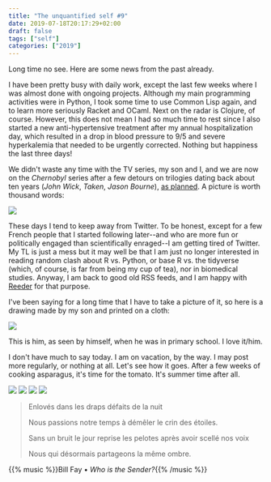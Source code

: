 ```yaml
---
title: "The unquantified self #9"
date: 2019-07-18T20:17:29+02:00
draft: false
tags: ["self"]
categories: ["2019"]
---
```


Long time no see. Here are some news from the past already.

<!--more-->

I have been pretty busy with daily work, except the last few weeks where I was almost done with ongoing projects. Although my main programming activities were in Python, I took some time to use Common Lisp again, and to learn more seriously Racket and OCaml. Next on the radar is Clojure, of course. However, this does not mean I had so much time to rest since I also started a new anti-hypertensive treatment after my annual hospitalization day, which resulted in a drop in blood pressure to 9/5 and severe hyperkalemia that needed to be urgently corrected. Nothing but happiness the last three days!

We didn't waste any time with the TV series, my son and I, and we are now on the _Chernobyl_ series after a few detours on trilogies dating back about ten years (_John Wick_, _Taken_, _Jason Bourne_), [as planned](/post/unquantified-self-006/). A picture is worth thousand words:

![](/img/2019-07-02-20-54-00.png)

These days I tend to keep away from Twitter. To be honest, except for a few French people that I started following later--and who are more fun or politically engaged than scientifically enraged--I am getting tired of Twitter. My TL is just a mess but it may well be that I am just no longer interested in reading random clash about R vs. Python, or base R vs. the tidyverse (which, of course, is far from being my cup of tea), nor in biomedical studies. Anyway, I am back to good old RSS feeds, and I am happy with [Reeder](/post/reeder-app/) for that purpose.

I've been saying for a long time that I have to take a picture of it, so here is a drawing made by my son and printed on a cloth:

![](/img/IMG_0731.jpeg)

This is him, as seen by himself, when he was in primary school. I love it/him.

I don't have much to say today. I am on vacation, by the way. I may post more regularly, or nothing at all. Let's see how it goes. After a few weeks of cooking asparagus, it's time for the tomato. It's summer time after all.

![](/img/IMG_0732.jpg)
![](/img/IMG_0725.jpg)
![](/img/IMG_0715.jpg)
![](/img/IMG_0697.jpg)

> Enlovés dans les draps défaits de la nuit
>
> Nous passions notre temps à démêler le crin des étoiles.
>
> Sans un bruit le jour reprise les pelotes après avoir scellé nos voix
>
> Nous qui désormais partageons la même ombre.

{{% music %}}Bill Fay • _Who is the Sender?_{{% /music %}}

